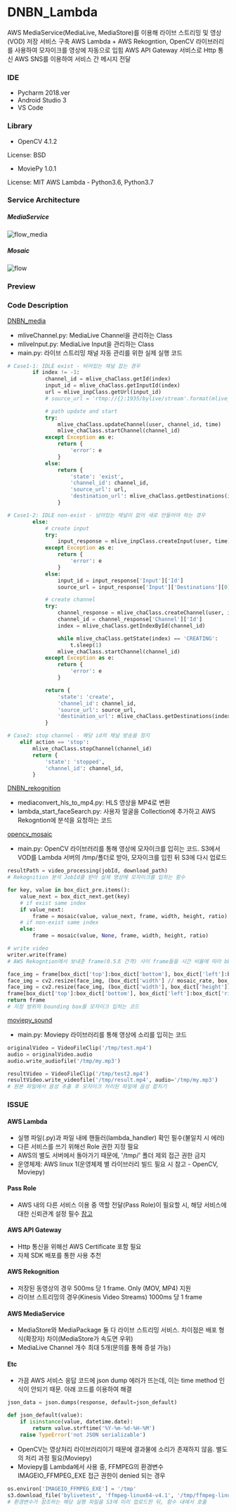 # DNBN_Lambda
AWS MediaService(MediaLive, MediaStore)를 이용해 라이브 스트리밍 및 영상(VOD) 저장 서비스 구축
AWS Lambda + AWS Rekogntion, OpenCV 라이브러리를 사용하여 모자이크를 영상에 자동으로 입힘
AWS API Gateway 서비스로 Http 통신
AWS SNS를 이용하여 서비스 간 메시지 전달

### IDE
- Pycharm 2018.ver
- Android Studio 3
- VS Code

### Library
- OpenCV 4.1.2

License: BSD
- MoviePy 1.0.1

License: MIT 
AWS Lambda - Python3.6, Python3.7

### Service Architecture
##### MediaService
![flow_media](./image/flow_media.png)
##### Mosaic
![flow](./image/flow.png)



### Preview

### Code Description
[DNBN_media](./Lambda_media/Lambda_lib)
- mliveChannel.py: MediaLive Channel을 관리하는 Class
- mliveInput.py: MediaLive Input을 관리하는 Class
- main.py: 라이브 스트리밍 채널 자동 관리를 위한 실제 실행 코드
~~~python
# Case1-1: IDLE exist - 비어있는 채널 잡는 경우
        if index != -1:
            channel_id = mlive_chaClass.getId(index)
            input_id = mlive_chaClass.getInputId(index)
            url = mlive_inpClass.getUrl(input_id)
            # source_url = 'rtmp://{}:1935/bylive/stream'.format(mlive_chaClass.getSourceIp(index))

            # path update and start
            try:
                mlive_chaClass.updateChannel(user, channel_id, time)
                mlive_chaClass.startChannel(channel_id)
            except Exception as e:
                return {
                    'error': e
                }
            else:
                return {
                    'state': 'exist',
                    'channel_id': channel_id,
                    'source_url': url,
                    'destination_url': mlive_chaClass.getDestinations(index)
                }
~~~
~~~python
# Case1-2: IDLE non-exist - 남아있는 채널이 없어 새로 만들어야 하는 경우
        else:
            # create input
            try:
                input_response = mlive_inpClass.createInput(user, time)
            except Exception as e:
                return {
                    'error': e
                }
            else:
                input_id = input_response['Input']['Id']
                source_url = input_response['Input']['Destinations'][0]['Url']

            # create channel
            try:
                channel_response = mlive_chaClass.createChannel(user, input_id, time)
                channel_id = channel_response['Channel']['Id']
                index = mlive_chaClass.getIndexById(channel_id)

                while mlive_chaClass.getState(index) == 'CREATING':
                    t.sleep(1)
                mlive_chaClass.startChannel(channel_id)
            except Exception as e:
                return {
                    'error': e
                }

            return {
                'state': 'create',
                'channel_id': channel_id,
                'source_url': source_url,
                'destination_url': mlive_chaClass.getDestinations(index)
            }
~~~
~~~python
# Case2: stop channel - 해당 id의 채널 방송을 정지
    elif action == 'stop':
        mlive_chaClass.stopChannel(channel_id)
        return {
            'state': 'stopped',
            'channel_id': channel_id,
        }
~~~


[DNBN_rekognition](./Lambda_rekognition)
- mediaconvert_hls_to_mp4.py: HLS 영상을 MP4로 변환
- lambda_start_faceSearch.py: 사용자 얼굴을 Collection에 추가하고 AWS Rekogntion에 분석을 요청하는 코드

[opencv_mosaic](./Lambda_rekogntion/opencv_mosaic)
- main.py: OpenCV 라이브러리를 통해 영상에 모자이크를 입히는 코드. S3에서 VOD를 Lambda 서버의 /tmp/폴더로 받아, 모자이크를 입힌 뒤 S3에 다시 업로드

~~~python
resultPath = video_processing(jobId, download_path)
# Rekognition 분석 JobId를 받아 실제 영상에 모자이크를 입히는 함수
~~~
~~~python
for key, value in box_dict_pre.items():
    value_next = box_dict_next.get(key)
    # if exist same index
    if value_next:
        frame = mosaic(value, value_next, frame, width, height, ratio)
    # if non-exist same index
    else:
        frame = mosaic(value, None, frame, width, height, ratio)

# write video
writer.write(frame)
# AWS Rekogntion에서 보내준 frame(0.5초 간격) 사이 frame들을 시간 비율에 따라 bbox 이동
~~~
~~~python
face_img = frame[box_dict['top']:box_dict['bottom'], box_dict['left']:box_dict['right']]
face_img = cv2.resize(face_img, (box_dict['width'] // mosaic_rate, box_dict['height'] // mosaic_rate))
face_img = cv2.resize(face_img, (box_dict['width'], box_dict['height']), cv2.INTER_AREA)
frame[box_dict['top']:box_dict['bottom'], box_dict['left']:box_dict['right']] = face_img
return frame
# 지정 범위의 bounding box를 모자이크 입히는 코드
~~~

[moviepy_sound](./Lambda_rekognition/moviepy_sound)
- main.py: Moviepy 라이브러리를 통해 영상에 소리를 입히는 코드
~~~python
originalVideo = VideoFileClip('/tmp/test.mp4')
audio = originalVideo.audio
audio.write_audiofile('/tmp/my.mp3')

resultVideo = VideoFileClip('/tmp/test2.mp4')
resultVideo.write_videofile('/tmp/result.mp4', audio='/tmp/my.mp3')
# 원본 파일에서 음성 추출 후 모자이크 처리된 파일에 음성 합치기
~~~


### ISSUE
#### AWS Lambda
- 실행 파일(.py)과 파일 내에 핸들러(lambda_handler) 확인 필수(불일치 시 에러)
- 다른 서비스를 쓰기 위해선 Role 권한 지정 필요
- AWS의 별도 서버에서 돌아가기 때문에, '/tmp/' 폴더 제외 접근 권한 금지
- 운영체제: AWS linux 1(운영체제 별 라이브러리 빌드 필요 시 참고 - OpenCV, Moviepy)
#### Pass Role
- AWS 내의 다른 서비스 이용 중 역할 전달(Pass Role)이 필요할 시, 해당 서비스에 대한 신뢰관계 설정 필수 [참고](https://docs.aws.amazon.com/ko_kr/IAM/latest/UserGuide/id_roles_use_passrole.html)
#### AWS API Gateway
- Http 통신을 위해선 AWS Certificate 포함 필요
- 자체 SDK 배포를 통한 사용 추천
#### AWS Rekognition
- 저장된 동영상의 경우 500ms 당 1 frame. Only (MOV, MP4) 지원
- 라이브 스트리밍의 경우(Kinesis Video Streams) 1000ms 당 1 frame
#### AWS MediaService
- MediaStore와 MediaPackage 둘 다 라이브 스트리밍 서비스. 차이점은 배포 형식(확장자) 차이(MediaStore가 속도면 우위)
- MediaLive Channel 개수 최대 5개(문의를 통해 증설 가능)


#### Etc
- 가끔 AWS 서비스 응답 코드에 json dump 에러가 뜨는데, 이는 time method 인식이 안되기 때문. 아래 코드를 이용하여 해결
~~~python
json_data = json.dumps(response, default=json_default)
~~~
~~~python
def json_default(value): 
    if isinstance(value, datetime.date): 
        return value.strftime('%Y-%m-%d-%H-%M') 
    raise TypeError('not JSON serializable')
~~~
- OpenCV는 영상처리 라이브러리이기 때문에 결과물에 소리가 존재하지 않음. 별도의 처리 과정 필요(Moviepy)
- Moviepy를 Lambda에서 사용 중, FFMPEG의 환경변수 IMAGEIO_FFMPEG_EXE 접근 권한이 denied 되는 경우
~~~python
os.environ['IMAGEIO_FFMPEG_EXE'] = '/tmp'
s3.download_file('bylivetest', 'ffmpeg-linux64-v4.1', '/tmp/ffmpeg-linux64-v4.1')
# 환경변수가 참조하는 해당 실행 파일을 S3에 미리 업로드한 뒤, 함수 내에서 호출
~~~




 

